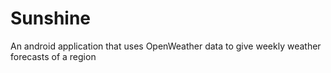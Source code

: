 # Sunshine
An android application that uses OpenWeather data to give weekly weather forecasts of a region
